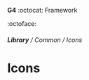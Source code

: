 __G4__ :octocat: Framework  
  
  :octoface:

  
  
  
###### **Library** / Common / Icons
Icons
=============
  
